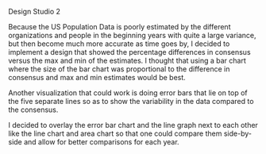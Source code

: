 Design Studio 2

Because the US Population Data is poorly estimated by the different organizations and people in the beginning years with quite a large variance, but then become much more accurate as time goes by, I decided to implement a design that showed the percentage differences in consensus versus the max and min of the estimates. I thought that using a bar chart where the size of the bar chart was proportional to the difference in consensus and max and min estimates would be best. 


Another visualization that could work is doing error bars that lie on top of the five separate lines so as to show the variability in the data compared to the consensus. 

I decided to overlay the error bar chart and the line graph next to each other like the line chart and area chart so that one could compare them side-by-side and allow for better comparisons for each year.
